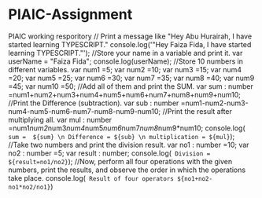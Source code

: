 # PIAIC-Assignment
PIAIC working resporitory
// Print a message like "Hey Abu Hurairah, I have started learning TYPESCRIPT."
console.log('"Hey Faiza Fida, I have started learning TYPESCRIPT."');
//Store your name in a variable and print it.
var userName = "Faiza Fida";
console.log(userName);
//Store 10 numbers in different variables.
var num1 =5;
var num2 =10;
var num3 =15;
var num4 =20;
var num5 =25;
var num6 =30;
var num7 =35;
var num8 =40;
var num9 =45;
var num10 =50;
//Add all of them and print the SUM.
var sum : number =num1+num2+num3+num4+num5+num6+num7+num8+num9+num10;
//Print the Difference (subtraction).
var sub : number =num1-num2-num3-num4-num5-num6-num7-num8-num9-num10;
//Print the result after multiplying all.
var mul : number =num1*num2*num3*num4*num5*num6*num7*num8*num9*num10;
console.log(` sum =  ${sum} \n Difference = ${sub} \n multiplication = ${mul}`);
//Take two numbers and print the division result.
var no1 : number =10;
var no2 : number =5;
var result : number;
console.log(` Division = ${result=no1/no2}`);
//Now, perform all four operations with the given numbers, print the results, and observe the order in which the operations take place.
console.log(` Result of four operators ${no1+no2-no1*no2/no1}`)





